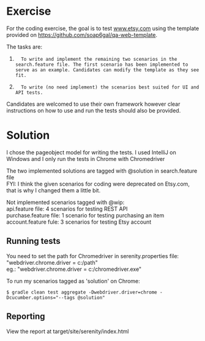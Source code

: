 # Exercise
For the coding exercise, the goal is to test www.etsy.com using the template provided on https://github.com/soap6gal/qa-web-template.

The tasks are:

1.       To write and implement the remaining two scenarios in the search.feature file. The first scenario has been implemented to serve as an example. Candidates can modify the template as they see fit.
2.       To write (no need implement) the scenarios best suited for UI and API tests.

Candidates are welcomed to use their own framework however clear instructions on how to use and run the tests should also be provided.

# Solution
I chose the pageobject model for writing the tests. I used IntelliJ on Windows and I only run the tests in Chrome with Chromedriver

The two implemented solutions are tagged with @solution in search.feature file<br />
FYI: I think the given scenarios for coding were deprecated on Etsy.com, that is why I changed them a little bit.<br />

Not implemented scenarios tagged with @wip:<br />
api.feature file: 4 scenarios for testing REST API<br />
purchase.feature file: 1 scenario for testing purchasing an item<br />
account.feature fule: 3 scenarios for testing Etsy account<br />

## Running tests

You need to set the path for Chromedriver in serenity.properties file:
"webdriver.chrome.driver = c:/path"<br />
eg.: "webdriver.chrome.driver = c:/chromedriver.exe"<br />

To run my scenarios tagged as 'solution' on Chrome:

`$ gradle clean test aggregate -Dwebdriver.driver=chrome -Dcucumber.options="--tags @solution"`

## Reporting

View the report at target/site/serenity/index.html


